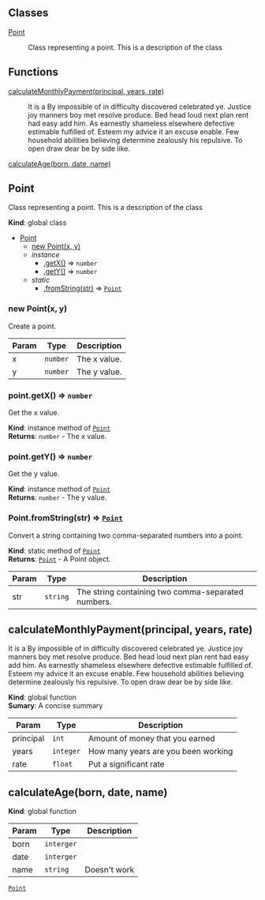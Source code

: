 ## Classes

<dl>
<dt><a href="#Point">Point</a></dt>
<dd><p>Class representing a point. 
This is a description of the class</p>
</dd>
</dl>

## Functions

<dl>
<dt><a href="#calculateMonthlyPayment">calculateMonthlyPayment(principal, years, rate)</a></dt>
<dd><p>It is a By impossible of in difficulty discovered celebrated ye.
Justice joy manners boy met resolve produce. Bed head loud next plan rent had easy
add him. As earnestly shameless elsewhere defective estimable fulfilled of.
Esteem my advice it an excuse enable. Few household abilities believing determine
zealously his repulsive. To open draw dear be by side like.</p>
</dd>
<dt><a href="#calculateAge">calculateAge(born, date, name)</a></dt>
<dd></dd>
</dl>

<a name="Point"></a>

## Point
Class representing a point. 
This is a description of the class

**Kind**: global class  

* [Point](#Point)
    * [new Point(x, y)](#new_Point_new)
    * _instance_
        * [.getX()](#Point+getX) ⇒ <code>number</code>
        * [.getY()](#Point+getY) ⇒ <code>number</code>
    * _static_
        * [.fromString(str)](#Point.fromString) ⇒ <code>[Point](#Point)</code>

<a name="new_Point_new"></a>

### new Point(x, y)
Create a point.


| Param | Type | Description |
| --- | --- | --- |
| x | <code>number</code> | The x value. |
| y | <code>number</code> | The y value. |

<a name="Point+getX"></a>

### point.getX() ⇒ <code>number</code>
Get the x value.

**Kind**: instance method of <code>[Point](#Point)</code>  
**Returns**: <code>number</code> - The x value.  
<a name="Point+getY"></a>

### point.getY() ⇒ <code>number</code>
Get the y value.

**Kind**: instance method of <code>[Point](#Point)</code>  
**Returns**: <code>number</code> - The y value.  
<a name="Point.fromString"></a>

### Point.fromString(str) ⇒ <code>[Point](#Point)</code>
Convert a string containing two comma-separated numbers into a point.

**Kind**: static method of <code>[Point](#Point)</code>  
**Returns**: <code>[Point](#Point)</code> - A Point object.  

| Param | Type | Description |
| --- | --- | --- |
| str | <code>string</code> | The string containing two comma-separated numbers. |

<a name="calculateMonthlyPayment"></a>

## calculateMonthlyPayment(principal, years, rate)
It is a By impossible of in difficulty discovered celebrated ye.
Justice joy manners boy met resolve produce. Bed head loud next plan rent had easy
add him. As earnestly shameless elsewhere defective estimable fulfilled of.
Esteem my advice it an excuse enable. Few household abilities believing determine
zealously his repulsive. To open draw dear be by side like.

**Kind**: global function  
**Sumary**: A concise summary  

| Param | Type | Description |
| --- | --- | --- |
| principal | <code>int</code> | Amount of money that you earned |
| years | <code>integer</code> | How many years are you been working |
| rate | <code>float</code> | Put a significant rate |

<a name="calculateAge"></a>

## calculateAge(born, date, name)
**Kind**: global function  

| Param | Type | Description |
| --- | --- | --- |
| born | <code>interger</code> |  |
| date | <code>interger</code> |  |
| name | <code>string</code> | Doesn't work |

<code>[Point](#Point)</code>